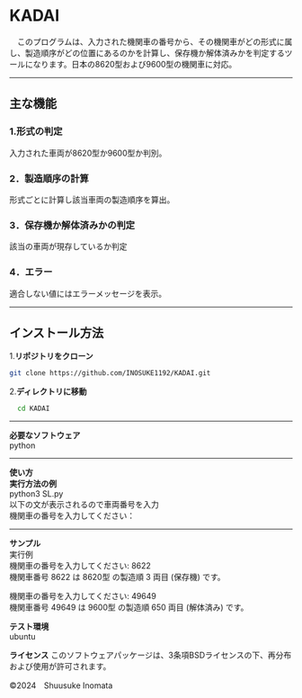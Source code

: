 # KADAI
　このプログラムは、入力された機関車の番号から、その機関車がどの形式に属し、製造順序がどの位置にあるのかを計算し、保存機か解体済みかを判定するツールになります。日本の8620型および9600型の機関車に対応。


---


## 主な機能
### 1.**形式の判定**
入力された車両が8620型か9600型か判別。
### 2．**製造順序の計算**
形式ごとに計算し該当車両の製造順序を算出。
### 3．**保存機か解体済みかの判定**
該当の車両が現存しているか判定
### 4．**エラー**
適合しない値にはエラーメッセージを表示。

---

## インストール方法

1.**リポジトリをクローン**
```bash
git clone https://github.com/INOSUKE1192/KADAI.git
```
2.**ディレクトリに移動**  
```bash
  cd KADAI
```
---

**必要なソフトウェア**  
 python

---

**使い方**  
**実行方法の例**  
 python3 SL.py  
  以下の文が表示されるので車両番号を入力  
   機関車の番号を入力してください：

---

**サンプル**  
実行例  
機関車の番号を入力してください: 8622  
 機関車番号 8622 は 8620型 の製造順 3 両目 (保存機) です。

機関車の番号を入力してください: 49649  
 機関車番号 49649 は 9600型 の製造順 650 両目 (解体済み) です。

**テスト環境**  
 ubuntu

**ライセンス**
 このソフトウェアパッケージは、3条項BSDライセンスの下、再分布および使用が許可されます。

©2024　Shuusuke Inomata
